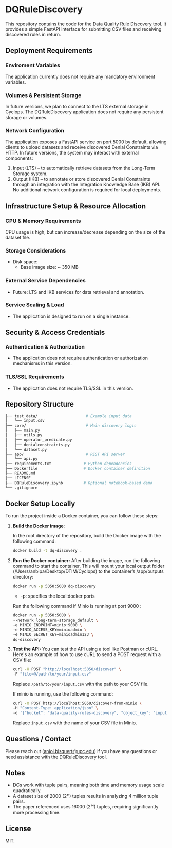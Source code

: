# DQRuleDiscovery
This repository contains the code for the Data Quality Rule Discovery tool. It provides a simple FastAPI interface for submitting CSV files and receiving discovered rules in return. 


## Deployment Requirements
### Enviroment Variables 
The application currently does not require any mandatory environment variables.

### Volumes & Persistent Storage
In future versions, we plan to connect to the LTS external storage in Cyclops.
The DQRuleDiscovery application does not require any persistent storage or volumes.

### Network Configuration
The application exposes a FastAPI service on port 5000 by default, allowing clients to upload datasets and receive discovered Denial Constraints via HTTP.
In future versions, the system may interact with external components:
1. Input (LTS) – to automatically retrieve datasets from the Long-Term Storage system.
2. Output (IKB) – to annotate or store discovered Denial Constraints through an integration with the Integration Knowledge Base (IKB) API.
No additional network configuration is required for local deployments.


## Infrastructure Setup & Resource Allocation
### CPU & Memory Requirements
CPU usage is high, but can increase/decrease depending on the size of the dataset file.

### Storage Considerations
- Disk space:
   - Base image size: ~ 350 MB
### External Service Dependencies
- Future: LTS and IKB services for data retrieval and annotation.

### Service Scaling & Load
- The application is designed to run on a single instance.

## Security & Access Credentials
### Authentication & Authorization 
- The application does not require authentication or authorization mechanisms in this version.
### TLS/SSL Requirements
- The application does not require TLS/SSL in this version.

## Repository Structure
```bash
├── test_data/                     # Example input data
│   └── input.csv
├── core/                          # Main discovery logic
│   ├── main.py
│   ├── utils.py
│   ├── operator_predicate.py
│   ├── denialconstraints.py
│   └── dataset.py
├── app/                           # REST API server
│   └── api.py
├── requirements.txt              # Python dependencies
├── Dockerfile                    # Docker container definition
├── README.md
├── LICENSE
├── DQRuleDiscovery.ipynb         # Optional notebook-based demo
└── .gitignore
```

## Docker Setup Locally 

To run the project inside a Docker container, you can follow these steps:

1. **Build the Docker image**:

   In the root directory of the repository, build the Docker image with the following command:

   ```bash
   docker build -t dq-discovery .
    ```
2. **Run the Docker container:**
After building the image, run the following command to start the container. This will mount your local output folder (/Users/anbipa/Desktop/DTIM/Cyclops) to the container’s /app/outputs directory:

   ```bash
   docker run -p 5050:5000 dq-discovery 
   ```
   - -p: specifies the local:docker ports

    Run the following command if Minio is running at port 9000 :

   ```bash
   docker run -p 5050:5000 \
   --network long-term-storage_default \
   -e MINIO_ENDPOINT=minio:9000 \
   -e MINIO_ACCESS_KEY=minioadmin \
   -e MINIO_SECRET_KEY=minioadmin123 \
   dq-discovery
   ```

3. **Test the API:**
   You can test the API using a tool like Postman or cURL. Here's an example of how to use cURL to send a POST request with a CSV file:

   ```bash
   curl -X POST "http://localhost:5050/discover" \
   -F "file=@/path/to/your/input.csv"
   ```
    Replace `/path/to/your/input.csv` with the path to your CSV file.

    If minio is running, use the following command:
    ```bash
    curl -X POST http://localhost:5050/discover-from-minio \
    -H "Content-Type: application/json" \
    -d '{"bucket": "data-quality-rules-discovery", "object_key": "input.csv"}' 
    ```
    Replace `input.csv` with the name of your CSV file in Minio.
   

## Questions / Contact
Please reach out (aniol.bisquert@upc.edu) if you have any questions or need assistance with the DQRuleDiscovery tool.

## Notes

- DCs work with tuple pairs, meaning both time and memory usage scale quadratically.
- A dataset size of 2000 (2¹¹) tuples results in analyzing 4 million tuple pairs.
- The paper referenced uses 16000 (2¹⁴) tuples, requiring significantly more processing time.

## License

MIT.

